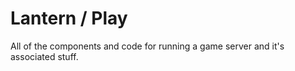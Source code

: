 # Lantern / Play
All of the components and code for running a game server and it's associated stuff. 